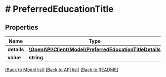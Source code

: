 # # PreferredEducationTitle

## Properties

Name | Type | Description | Notes
------------ | ------------- | ------------- | -------------
**details** | [**\OpenAPI\Client\Model\PreferredEducationTitleDetails**](PreferredEducationTitleDetails.md) |  | [optional]
**value** | **string** |  | [optional]

[[Back to Model list]](../../README.md#models) [[Back to API list]](../../README.md#endpoints) [[Back to README]](../../README.md)
